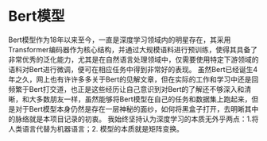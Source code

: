 # Bert模型
Bert模型作为18年以来至今，一直是深度学习领域内的明星存在，其采用Transformer编码器作为核心结构，并通过大规模语料进行预训练，使得其具备了非常优秀的泛化能力，尤其是在自然语言处理领域中，仅需要使用特定下游领域的语料对Bert进行微调，便可在相应任务中得到非常好的表现。
虽然Bert已经诞生4年之久，网上也有许许多多关于Bert的见解文章，但在实际的工作和学习中还是回频繁于Bert打交道，也正是这些经历让自己意识到对Bert的了解还不够深入和清晰，和大多数朋友一样，虽然能够将Bert模型在自己的任务和数据集上跑起来，但是对于Bert模型本身仍然是存在一层神秘的面纱，如何将黑盒子打开，去明晰其中的脉络就是本项目记录的初衷。
我始终坚持认为深度学习的本质无外乎两点：1.将人类语言代替为机器语言；2. 模型的本质就是矩阵变换。
